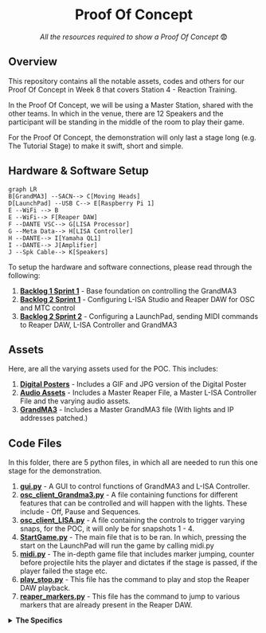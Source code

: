 <h1 align="center">
  Proof Of Concept
</h1>

<p align="center">
  <i align="center">All the resources required to show a Proof Of Concept </i>😨
</p>

## Overview
This repository contains all the notable assets, codes and others for our Proof Of Concept in Week 8 that covers Station 4 - Reaction Training.

In the Proof Of Concept, we will be using a Master Station, shared with the other teams. In which in the venue, there are 12 Speakers and the participant will be standing in the middle of the room to play their game.

For the Proof Of Concept, the demonstration will only last a stage long (e.g. The Tutorial Stage) to make it swift, short and simple.

## Hardware & Software Setup
```mermaid
graph LR
B[GrandMA3] --SACN--> C[Moving Heads]
D[LaunchPad] --USB C--> E[Raspberry Pi 1]
E --WiFi --> B
E --WiFi--> F[Reaper DAW]
F --DANTE VSC--> G[LISA Processor]
G --Meta Data--> H[LISA Controller]
H --DANTE--> I[Yamaha QL1]
I --DANTE--> J[Amplifier]
J --Spk Cable--> K[Speakers]
```
To setup the hardware and software connections, please read through the following:
1. **[Backlog 1 Sprint 1](NYP-EGL314-MSP1/Backlog1%20Sprint1/B1S1.md)** - Base foundation on controlling the GrandMA3
2. **[Backlog 2 Sprint 1](NYP-EGL314-MSP1/Backlog%202%20Sprint1/B2S1.md)** - Configuring L-ISA Studio and Reaper DAW for OSC and MTC control
3. **[Backlog 2 Sprint 2](NYP-EGL314-MSP1/Backlog%202%20Sprint2/B2S2.md)** - Configuring a LaunchPad, sending MIDI commands to Reaper DAW, L-ISA Controller and GrandMA3

## Assets
Here, are all the varying assets used for the POC. This includes:
1. **[Digital Posters](./Assets/Poster)** - Includes a GIF and JPG version of the Digital Poster
2. **[Audio Assets](./Assets/Audio%20Assets)** - Includes a Master Reaper File, a Master L-ISA Controller File and the varying audio assets.
3. **[GrandMA3](./Assets/GrandMA3)** - Includes a Master GrandMA3 file (With lights and IP addresses patched.)

## Code Files
In this folder, there are 5 python files, in which all are needed to run this one stage for the demonstration.
1. **[gui.py](./Codes/gui.py)** - A GUI to control functions of GrandMA3 and L-ISA Controller.
2. **[osc_client_Grandma3.py](./Codes/osc_client_Grandma3.py)** - A file containing functions for different features that can be controlled and will happen with the lights. These include - Off, Pause and Sequences.
3. **[osc_client_LISA.py](./Codes/osc_client_LISA.py)** - A file containing the controls to trigger varying snaps, for the POC, it will only be for snapshots 1 - 4.
4. **[StartGame.py](./Codes/StartGame.py)** - The main file that is to be ran. In which, pressing the start on the LaunchPad will run the game by calling midi.py
5. **[midi.py](./Codes/midi.py)** - The in-depth game file that includes marker jumping, counter before projectile hits the player and dictates if the stage is passed, if the player failed the stage etc.
6. **[play_stop.py](./Codes/play_stop.py)** - This file has the command to play and stop the Reaper DAW playback.
7. **[reaper_markers.py](./Codes/reaper_markers.py)** - This file has the command to jump to various markers that are already present in the Reaper DAW.

<details><summary><b>The Specifics</b></summary>
  
  1. **[gui.py](./Codes/gui.py)**
  
  In [gui.py](./Codes/gui.py), there are 2 pages. One for L-ISA Controller and the other for GrandMA3. 
  
  For the L-ISA Controller page, it is calling functions from [osc_client_LISA.py](./Codes/osc_client_LISA.py) where it's firing various snapshots. As said earlier, the snapshots that can be called in [gui.py](./Codes/gui.py) range from snapshots 1-4.

  For the GrandMA3 page, it is calling functions from [osc_client_Grandma3.py](./Codes/osc_client_Grandma3.py) where it's able to execute various sequences to be used and being able to turn off all sequences being carried out.

  2. **[osc_client_Grandma3.py](./Codes/osc_client_Grandma3.py)**

     In **[osc_client_Grandma3.py](./Codes/osc_client_Grandma3.py)** you will have to adjust the IP address and Port number to that of your GrandMA3 console. This can be found on line 18 and 19:
     
     ```
     # FOR INFO: IP address and port of the receiving Raspberry Pi
     PI_A_ADDR = "192.168.254.137"		# ip of GrandMA3 ras pi (When swapping network please check) Line 18
     PORT = 23                        # Line 19
     addr = "/print"
     ```

     Following this, there are multiple functions that include:
     - Executing the various sequences
     - Pausing
     - Oops
     - Everything Off
    
     Which all can be called via the GUI and also called during the gameplay.

  3. **[osc_client_LISA.py](./Codes/osc_client_LISA.py)**

     In **[osc_client_LISA.py](./Codes/osc_client_LISA.py)**, you will also have to adjust the IP address and ensure that the Port Number is 8880 (L-ISA receives on this port) to that of your device running L-ISA Controller at line 35.

     ```
     # FOR INFO: IP address and port of the receiving Raspberry Pi

     PI_A_ADDR = "192.168.254.30"		# ip of L-ISA controller(When swapping network please check) Line 35

     PORT = 8880
     ```
     Following this, you will be able to fire snapshots from 1 to 4. If you choose to uncomment snapshots 1 to 10, then it will be able to fire snapshots 1 to 10.

  4. **[StartGame.py](./Codes/StartGame.py)**
  
  In **[StartGame.py](./Codes/StartGame.py)**, you will have to change your device name, which can be found using the instructions [here](https://github.com/huats-club/mts_sensor_cookbook/blob/main/4.%20midi/midi.md) under "To check Midi Controller Name" 

- Line 8

  ```
     LaunchpadPro_Name = "Launchpad Pro MK3:Launchpad Pro MK3 LPProMK3 MIDI 28:0"
  ```
  This code is run so that the participant can start the game when pressing the pad with the msg.note of 67

5. **[midi.py](./Codes/midi.py)**

  In **[midi.py](./Codes/midi.py)**, majority of the code for the game is located here. 

  There are multiple functions that include:
        - Game Over
        - deflect_Success
        - Midi_LaunchPad_MK3; which is the main code that is run through **[StartGame.py](./Codes/StartGame.py)**
  Game over and deflect_Success are called when they are needed, e.g. when the incorrect pad is pressed 
  
6. **[play_stop(1).py](./Codes/play_stop(1).py)**

  
  
</details>
